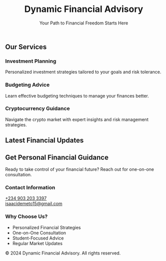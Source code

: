 <html lang="en">
<head>
<meta charset="UTF-8">
<meta name="viewport" content="width=device-width, initial-scale=1.0">
<title>Dynamic Financial Advisory & Personal Finance Guidance</title>
<link href="https://cdnjs.cloudflare.com/ajax/libs/tailwindcss/2.2.19/tailwind.min.css" rel="stylesheet">
<link rel="stylesheet" href="https://cdnjs.cloudflare.com/ajax/libs/font-awesome/6.0.0/css/all.min.css">
</head>
<body class="bg-gray-50">
<!-- Header -->
<header class="bg-blue-900 text-white py-6">
<div class="container mx-auto px-4">
<h1 class="text-3xl font-bold">Dynamic Financial Advisory</h1>
<p class="mt-2">Your Path to Financial Freedom Starts Here</p>
</div>
</header>

<!-- Main Content -->
<main class="container mx-auto px-4 py-8">
<!-- Services Section -->
<section class="mb-12">
<h2 class="text-2xl font-bold mb-6 text-blue-900">Our Services</h2>
<div class="grid md:grid-cols-3 gap-6">
<div class="bg-white p-6 rounded-lg shadow-md">
<i class="fas fa-chart-line text-3xl text-blue-600 mb-4"></i>
<h3 class="text-xl font-semibold mb-2">Investment Planning</h3>
<p class="text-gray-600">Personalized investment strategies tailored to your goals and risk tolerance.</p>
</div>
<div class="bg-white p-6 rounded-lg shadow-md">
<i class="fas fa-wallet text-3xl text-blue-600 mb-4"></i>
<h3 class="text-xl font-semibold mb-2">Budgeting Advice</h3>
<p class="text-gray-600">Learn effective budgeting techniques to manage your finances better.</p>
</div>
<div class="bg-white p-6 rounded-lg shadow-md">
<i class="fas fa-coins text-3xl text-blue-600 mb-4"></i>
<h3 class="text-xl font-semibold mb-2">Cryptocurrency Guidance</h3>
<p class="text-gray-600">Navigate the crypto market with expert insights and risk management strategies.</p>
</div>
</div>
</section>

<!-- Market Updates Section with TradingView Widget -->
<section class="mb-12">
<h2 class="text-2xl font-bold mb-6 text-blue-900">Latest Financial Updates</h2>
<div class="bg-white p-6 rounded-lg shadow-md">
<!-- TradingView Widget BEGIN -->
<div class="tradingview-widget-container">
<div class="tradingview-widget-container__widget"></div>
<script type="text/javascript" src="https://s3.tradingview.com/external-embedding/embed-widget-market-overview.js" async>
{"colorTheme": "light",
          "dateRange": "12M",
                "showChart": true,
                "locale": "en",
                "largeChartUrl": "",
                "isTransparent": false,
                "showSymbolLogo": true,
                "showFloatingTooltip": false,
                "width": "100%",
                "height": "500",
                "plotLineColorGrowing": "rgba(41, 98, 255, 1)",
                "plotLineColorFalling": "rgba(41, 98, 255, 1)",
                "gridLineColor": "rgba(240, 243, 250, 0)",
                "scaleFontColor": "rgba(106, 109, 120, 1)",
                "belowLineFillColorGrowing": "rgba(41, 98, 255, 0.12)",
                "belowLineFillColorFalling": "rgba(41, 98, 255, 0.12)",
                "belowLineFillColorGrowingBottom": "rgba(41, 98, 255, 0)",
                "belowLineFillColorFallingBottom": "rgba(41, 98, 255, 0)",
                "symbolActiveColor": "rgba(41, 98, 255, 0.12)",
                "tabs": [
                    {
                        "title": "Indices",
                        "symbols": [
                            {
                                "s": "FOREXCOM:SPXUSD",
                                "d": "S&P 500"
                            },
                            {
                                "s": "FOREXCOM:NSXUSD",
                                "d": "US 100"
                            },
                            {
                                "s": "FOREXCOM:DJI",
                                "d": "Dow 30"
                            }
                        ],
                        "originalTitle": "Indices"
                    },
                    {
                        "title": "Crypto",
                        "symbols": [
                            {
                                "s": "BINANCE:BTCUSDT",
                                "d": "Bitcoin"
                            },
                            {
                                "s": "BINANCE:ETHUSDT",
                                "d": "Ethereum"
                            }
                        ],
                        "originalTitle": "Crypto"
                    }
                ]
            }
            </script>
        </div>
        <!-- TradingView Widget END -->
    </div>
</section>

<!-- Contact Section -->
<section class="bg-white p-8 rounded-lg shadow-md">
<h2 class="text-2xl font-bold mb-6 text-blue-900">Get Personal Financial Guidance</h2>
<p class="mb-6 text-gray-600">Ready to take control of your financial future? Reach out for one-on-one consultation.</p>
            
<div class="grid md:grid-cols-2 gap-6">
<div class="space-y-4">
<h3 class="text-xl font-semibold">Contact Information</h3>
<div class="flex items-center space-x-3">
<i class="fab fa-whatsapp text-green-500 text-xl"></i>
<a href="https://wa.me/2349032033397" class="text-blue-600 hover:text-blue-800">+234 903 203 3397</a>
</div>
<div class="flex items-center space-x-3">
<i class="fas fa-envelope text-blue-500 text-xl"></i>
<a href="mailto:isaacidemeto15@gmail.com" class="text-blue-600 hover:text-blue-800">isaacidemeto15@gmail.com</a>
</div>
</div>
                
<div class="bg-gray-50 p-6 rounded-lg">
<h3 class="text-xl font-semibold mb-4">Why Choose Us?</h3>
<ul class="space-y-2 text-gray-600">
<li class="flex items-center space-x-2">
<i class="fas fa-check text-green-500"></i>
                            <span>Personalized Financial Strategies</span>
</li>
<li class="flex items-center space-x-2">
<i class="fas fa-check text-green-500"></i>
                            <span>One-on-One Consultation</span>
</li>
<li class="flex items-center space-x-2">
<i class="fas fa-check text-green-500"></i>
                            <span>Student-Focused Advice</span>
</li>
<li class="flex items-center space-x-2">
<i class="fas fa-check text-green-500"></i>
<span>Regular Market Updates</span>
</li>
</ul>
</div>
</div>
</section>
</main>

<!-- Footer -->
<footer class="bg-blue-900 text-white py-6 mt-12">
<div class="container mx-auto px-4 text-center">
<p>&copy; 2024 Dynamic Financial Advisory. All rights reserved.</p>
<div class="mt-4 space-x-4">
<a href="https://wa.me/2349032033397" class="text-white hover:text-blue-200">
<i class="fab fa-whatsapp text-2xl"></i>
</a>
<a href="mailto:isaacidemeto15@gmail.com" class="text-white hover:text-blue-200">
<i class="fas fa-envelope text-2xl"></i>
</a>
</div>
</div>
</footer>
</body>
</html>